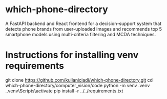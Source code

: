 # which-phone-directory

A FastAPI backend and React frontend for a decision-support system that detects phone brands from user-uploaded images and recommends top 5 smartphone models using multi-criteria filtering and MCDA techniques.

# Instructions for installing venv requirements
git clone https://github.com/kullaniciadi/which-phone-directory.git
cd which-phone-directory/computer_vision/code
python -m venv .venv
.\.venv\Scripts\activate
pip install -r ../../requirements.txt

